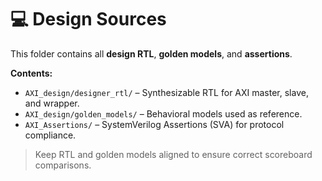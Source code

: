 # 💻 Design Sources

This folder contains all **design RTL**, **golden models**, and **assertions**.

**Contents:**
- `AXI_design/designer_rtl/` – Synthesizable RTL for AXI master, slave, and wrapper.
- `AXI_design/golden_models/` – Behavioral models used as reference.
- `AXI_Assertions/` – SystemVerilog Assertions (SVA) for protocol compliance.

> Keep RTL and golden models aligned to ensure correct scoreboard comparisons.
